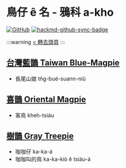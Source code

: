 # 鳥仔 ê 名 - 鴉科 a-kho

[![GitHub](https://img.shields.io/badge/GitHub-black?logo=github)](https://github.com/siansiansu/tsiau-a-e-mia)
[![hackmd-github-sync-badge](https://hackmd.io/_JRcFSyWQXWzGdO3I8fa1w/badge)](https://hackmd.io/_JRcFSyWQXWzGdO3I8fa1w)

:::warning
[< 轉去頭頁](https://hackmd.io/@siansiansu/Hy4VzNvha)
:::

## [台灣藍鵲 Taiwan Blue-Magpie](https://ebird.org/species/formag1)

- 長尾山娘 tn̂g-bué-suann-niû

## [喜鵲 Oriental Magpie](https://ebird.org/species/orimag1)

- 客鳥 kheh-tsiáu

## [樹鵲 Gray Treepie](https://www.instagram.com/p/CgGtX54P8Ic/)

- 咖咖仔 ka-ka-á
- 咖咖叫的鳥 ka-ka-kiò ê tsiáu-á
